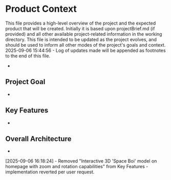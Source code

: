 # Product Context

This file provides a high-level overview of the project and the expected product that will be created. Initially it is based upon projectBrief.md (if provided) and all other available project-related information in the working directory. This file is intended to be updated as the project evolves, and should be used to inform all other modes of the project's goals and context.
2025-09-06 15:44:56 - Log of updates made will be appended as footnotes to the end of this file.

-

## Project Goal

-

## Key Features

-

## Overall Architecture

-

[2025-09-06 16:18:24] - Removed "Interactive 3D 'Space Boi' model on homepage with zoom and rotation capabilities" from Key Features - implementation reverted per user request.
